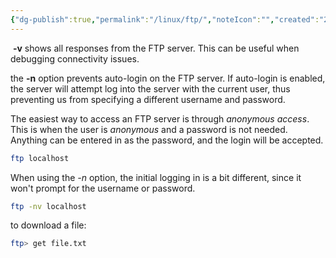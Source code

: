 ```yaml
---
{"dg-publish":true,"permalink":"/linux/ftp/","noteIcon":"","created":"2025-03-12T17:16:30.011-07:00","updated":"2025-03-12T17:18:18.459-07:00"}
---
```


 **-v** shows all responses from the FTP server. This can be useful when debugging connectivity issues.

the **-n** option prevents auto-login on the FTP server. If auto-login is enabled, the server will attempt log into the server with the current user, thus preventing us from specifying a different username and password.

The easiest way to access an FTP server is through _anonymous access_. This is when the user is _anonymous_ and a password is not needed. Anything can be entered in as the password, and the login will be accepted.

```bash
ftp localhost
```

When using the _-n_ option, the initial logging in is a bit different, since it won't prompt for the username or password.

```bash
ftp -nv localhost
```

to download a file:
```bash
ftp> get file.txt
```